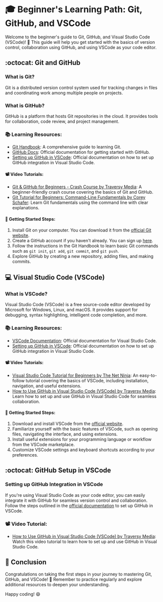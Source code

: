 # :mortar_board: Beginner's Learning Path: Git, GitHub, and VSCode

Welcome to the beginner's guide to Git, GitHub, and Visual Studio Code (VSCode)! :wave: This guide will help you get started with the basics of version control, collaboration using GitHub, and using VSCode as your code editor.

## :octocat: Git and GitHub

### What is Git?
Git is a distributed version control system used for tracking changes in files and coordinating work among multiple people on projects.

### What is GitHub?
GitHub is a platform that hosts Git repositories in the cloud. It provides tools for collaboration, code review, and project management.

### :books: Learning Resources:
- [Git Handbook](https://git-scm.com/book/en/v2): A comprehensive guide to learning Git.
- [GitHub Docs](https://docs.github.com/en/get-started): Official documentation for getting started with GitHub.
- [Setting up GitHub in VSCode](https://code.visualstudio.com/docs/sourcecontrol/github): Official documentation on how to set up GitHub integration in Visual Studio Code.

#### :film_projector: Video Tutorials:
- [Git & GitHub for Beginners - Crash Course by Traversy Media](https://www.youtube.com/watch?v=SWYqp7iY_Tc): A beginner-friendly crash course covering the basics of Git and GitHub.
- [Git Tutorial for Beginners: Command-Line Fundamentals by Corey Schafer](https://www.youtube.com/watch?v=HVsySz-h9r4): Learn Git fundamentals using the command line with clear explanations.

#### :rocket: Getting Started Steps:
1. Install Git on your computer. You can download it from the [official Git website](https://git-scm.com/downloads).
2. Create a GitHub account if you haven't already. You can sign up [here](https://github.com/join).
3. Follow the instructions in the Git Handbook to learn basic Git commands such as `git init`, `git add`, `git commit`, and `git push`.
4. Explore GitHub by creating a new repository, adding files, and making commits.

## :computer: Visual Studio Code (VSCode)
### What is VSCode?
Visual Studio Code (VSCode) is a free source-code editor developed by Microsoft for Windows, Linux, and macOS. It provides support for debugging, syntax highlighting, intelligent code completion, and more.

### :books: Learning Resources:
- [VSCode Documentation](https://code.visualstudio.com/docs): Official documentation for Visual Studio Code.
- [Setting up GitHub in VSCode](https://code.visualstudio.com/docs/sourcecontrol/github): Official documentation on how to set up GitHub integration in Visual Studio Code.

#### :film_projector: Video Tutorials:
- [Visual Studio Code Tutorial for Beginners by The Net Ninja](https://www.youtube.com/watch?v=GW2EeF3q6IQ): An easy-to-follow tutorial covering the basics of VSCode, including installation, navigation, and useful extensions.
- [How to Use GitHub in Visual Studio Code (VSCode) by Traversy Media](https://www.youtube.com/watch?v=i_23KUAEtUM): Learn how to set up and use GitHub in Visual Studio Code for seamless collaboration.

#### :rocket: Getting Started Steps:
1. Download and install VSCode from the [official website](https://code.visualstudio.com/Download).
2. Familiarize yourself with the basic features of VSCode, such as opening files, navigating the interface, and using extensions.
3. Install useful extensions for your programming language or workflow from the VSCode marketplace.
4. Customize VSCode settings and keyboard shortcuts according to your preferences.

## :octocat: GitHub Setup in VSCode

### Setting up GitHub Integration in VSCode
If you're using Visual Studio Code as your code editor, you can easily integrate it with GitHub for seamless version control and collaboration. Follow the steps outlined in the [official documentation](https://code.visualstudio.com/docs/sourcecontrol/github) to set up GitHub in VSCode.

### :film_projector: Video Tutorial:
- [How to Use GitHub in Visual Studio Code (VSCode) by Traversy Media](https://www.youtube.com/watch?v=i_23KUAEtUM): Watch this video tutorial to learn how to set up and use GitHub in Visual Studio Code.

## :tada: Conclusion
Congratulations on taking the first steps in your journey to mastering Git, GitHub, and VSCode! :clap: Remember to practice regularly and explore additional resources to deepen your understanding.

Happy coding! :smile: